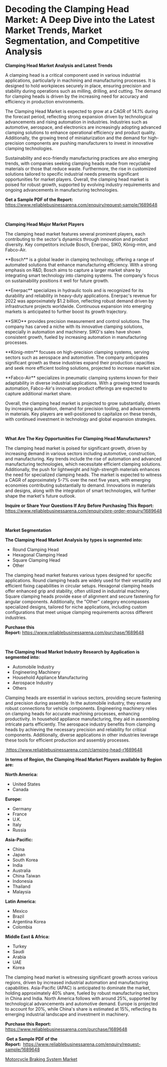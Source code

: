 <p><h1>Decoding the Clamping Head Market: A Deep Dive into the Latest Market Trends, Market Segmentation, and Competitive Analysis</h1></p><p><strong>Clamping Head Market Analysis and Latest Trends</strong></p>
<p><p>A clamping head is a critical component used in various industrial applications, particularly in machining and manufacturing processes. It is designed to hold workpieces securely in place, ensuring precision and stability during operations such as milling, drilling, and cutting. The demand for clamping heads is driven by the increasing need for accuracy and efficiency in production environments.</p><p>The Clamping Head Market is expected to grow at a CAGR of 14.1% during the forecast period, reflecting strong expansion driven by technological advancements and rising automation in industries. Industries such as automotive, aerospace, and electronics are increasingly adopting advanced clamping solutions to enhance operational efficiency and product quality. Additionally, the growing trend of miniaturization and the demand for high-precision components are pushing manufacturers to invest in innovative clamping technologies.</p><p>Sustainability and eco-friendly manufacturing practices are also emerging trends, with companies seeking clamping heads made from recyclable materials or those that reduce waste. Furthermore, the rise in customized solutions tailored to specific industrial needs presents significant opportunities for market players. Overall, the clamping head market is poised for robust growth, supported by evolving industry requirements and ongoing advancements in manufacturing technologies.</p></p>
<p><strong>Get a Sample PDF of the Report:&nbsp;</strong> <a href="https://www.reliablebusinessarena.com/enquiry/request-sample/1689648?utm_campaign=2136&utm_medium=2&utm_source=Github&utm_content=ia&utm_term=26032025&utm_id=clamping-head">https://www.reliablebusinessarena.com/enquiry/request-sample/1689648</a></p>
<p>&nbsp;</p>
<p><strong>Clamping Head Major Market Players</strong></p>
<p><p>The clamping head market features several prominent players, each contributing to the sector's dynamics through innovation and product diversity. Key competitors include Bosch, Enerpac, SIKO, König-mtm, and Fabco-Air.</p><p>**Bosch** is a global leader in clamping technology, offering a range of automated solutions that enhance manufacturing efficiency. With a strong emphasis on R&D, Bosch aims to capture a larger market share by integrating smart technology into clamping systems. The company's focus on sustainability positions it well for future growth.</p><p>**Enerpac** specializes in hydraulic tools and is recognized for its durability and reliability in heavy-duty applications. Enerpac's revenue for 2022 was approximately $1.2 billion, reflecting robust demand driven by infrastructure projects worldwide. Continuous expansion into emerging markets is anticipated to further boost its growth trajectory.</p><p>**SIKO** provides precision measurement and control solutions. The company has carved a niche with its innovative clamping solutions, especially in automation and machinery. SIKO's sales have shown consistent growth, fueled by increasing automation in manufacturing processes.</p><p>**König-mtm** focuses on high-precision clamping systems, serving sectors such as aerospace and automotive. The company anticipates significant growth as these industries expand their production capacities and seek more efficient tooling solutions, projected to increase market size.</p><p>**Fabco-Air** specializes in pneumatic clamping systems known for their adaptability in diverse industrial applications. With a growing trend towards automation, Fabco-Air's innovative product offerings are expected to capture additional market share.</p><p>Overall, the clamping head market is projected to grow substantially, driven by increasing automation, demand for precision tooling, and advancements in materials. Key players are well-positioned to capitalize on these trends, with continued investment in technology and global expansion strategies.</p></p>
<p>&nbsp;</p>
<p><strong>What Are The Key Opportunities For Clamping Head Manufacturers?</strong></p>
<p><p>The clamping head market is poised for significant growth, driven by increasing demand in various sectors including automotive, construction, and manufacturing. Key trends include the rise of automation and advanced manufacturing technologies, which necessitate efficient clamping solutions. Additionally, the push for lightweight and high-strength materials enhances the need for specialized clamping heads. The market is expected to witness a CAGR of approximately 5-7% over the next five years, with emerging economies contributing substantially to demand. Innovations in materials and designs, along with the integration of smart technologies, will further shape the market's future outlook.</p></p>
<p><strong>Inquire or Share Your Questions If Any Before Purchasing This Report:</strong> <a href="https://www.reliablebusinessarena.com/enquiry/pre-order-enquiry/1689648?utm_campaign=2136&utm_medium=2&utm_source=Github&utm_content=ia&utm_term=26032025&utm_id=clamping-head">https://www.reliablebusinessarena.com/enquiry/pre-order-enquiry/1689648</a></p>
<p>&nbsp;</p>
<p><strong>Market Segmentation</strong></p>
<p><strong>The Clamping Head Market Analysis by types is segmented into:</strong></p>
<p><ul><li>Round Clamping Head</li><li>Hexagonal Clamping Head</li><li>Square Clamping Head</li><li>Other</li></ul></p>
<p><p>The clamping head market features various types designed for specific applications. Round clamping heads are widely used for their versatility and efficient fixing capabilities in circular setups. Hexagonal clamping heads offer enhanced grip and stability, often utilized in industrial machinery. Square clamping heads provide ease of alignment and secure fastening for angular components. Additionally, the "Other" category encompasses specialized designs, tailored for niche applications, including custom configurations that meet unique clamping requirements across different industries.</p></p>
<p><strong>Purchase this Report:&nbsp;</strong><a href="https://www.reliablebusinessarena.com/purchase/1689648?utm_campaign=2136&utm_medium=2&utm_source=Github&utm_content=ia&utm_term=26032025&utm_id=clamping-head">https://www.reliablebusinessarena.com/purchase/1689648</a></p>
<p>&nbsp;</p>
<p><strong>The Clamping Head Market Industry Research by Application is segmented into:</strong></p>
<p><ul><li>Automobile Industry</li><li>Engineering Machinery</li><li>Household Appliance Manufacturing</li><li>Aerospace Industry</li><li>Others</li></ul></p>
<p><p>Clamping heads are essential in various sectors, providing secure fastening and precision during assembly. In the automobile industry, they ensure robust connections for vehicle components. Engineering machinery relies on clamping heads for accurate machining processes, enhancing productivity. In household appliance manufacturing, they aid in assembling intricate parts efficiently. The aerospace industry benefits from clamping heads by achieving the necessary precision and reliability for critical components. Additionally, diverse applications in other industries leverage these tools for efficient production and assembly processes.</p></p>
<p><a href="https://www.reliablebusinessarena.com/clamping-head-r1689648?utm_campaign=2136&utm_medium=2&utm_source=Github&utm_content=ia&utm_term=26032025&utm_id=clamping-head">&nbsp;https://www.reliablebusinessarena.com/clamping-head-r1689648</a></p>
<p><strong>In terms of Region, the Clamping Head Market Players available by Region are:</strong></p>
<p>
    <p> <strong> North America: </strong>
        <ul>
            <li>United States</li>
            <li>Canada</li>
        </ul>
        </p> 
    <p> <strong> Europe: </strong>
        <ul>
            <li>Germany</li>
            <li>France</li>
            <li>U.K.</li>
            <li>Italy</li>
            <li>Russia</li>
        </ul>
        </p> 
    <p> <strong> Asia-Pacific: </strong>
        <ul>
            <li>China</li>
            <li>Japan</li>
            <li>South Korea</li>
            <li>India</li>
            <li>Australia</li>
            <li>China Taiwan</li>
            <li>Indonesia</li>
            <li>Thailand</li>
            <li>Malaysia</li>
        </ul>
        </p> 
    <p> <strong> Latin America: </strong>
        <ul>
            <li>Mexico</li>
            <li>Brazil</li>
            <li>Argentina Korea</li>
            <li>Colombia</li>
        </ul>
        </p> 
    <p> <strong> Middle East & Africa: </strong>
        <ul>
            <li>Turkey</li>
            <li>Saudi</li>
            <li>Arabia</li>
            <li>UAE</li>
            <li>Korea</li>
        </ul>
    </p>
    </p>
<p><p>The clamping head market is witnessing significant growth across various regions, driven by increased industrial automation and manufacturing capabilities. Asia-Pacific (APAC) is anticipated to dominate the market, holding approximately 40% share, fueled by robust manufacturing sectors in China and India. North America follows with around 25%, supported by technological advancements and automotive demand. Europe is projected to account for 20%, while China's share is estimated at 15%, reflecting its emerging industrial landscape and investment in machinery.</p></p>
<p><strong>Purchase this Report: </strong><a href="https://www.reliablebusinessarena.com/purchase/1689648?utm_campaign=2136&utm_medium=2&utm_source=Github&utm_content=ia&utm_term=26032025&utm_id=clamping-head">https://www.reliablebusinessarena.com/purchase/1689648</a></p>
<p>&nbsp;<strong>Get a Sample PDF of the Report:&nbsp;&nbsp;</strong><a href="https://www.reliablebusinessarena.com/enquiry/request-sample/1689648?utm_campaign=2136&utm_medium=2&utm_source=Github&utm_content=ia&utm_term=26032025&utm_id=clamping-head">https://www.reliablebusinessarena.com/enquiry/request-sample/1689648</a></p>
<p><strong></strong></p>
<p><p><a href="https://github.com/mharielmesa/Market-Research-Report-List-5/blob/main/motorcycle-braking-system-market.md?utm_campaign=2136&utm_medium=2&utm_source=Github&utm_content=ia&utm_term=26032025&utm_id=clamping-head">Motorcycle Braking System Market</a></p></p>